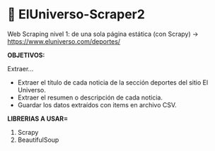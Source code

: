 # 📰 ElUniverso-Scraper2
Web Scraping nivel 1: de una sola página estática (con Scrapy) -> https://www.eluniverso.com/deportes/

**OBJETIVOS:**

Extraer...

* Extraer el título de cada noticia de la sección deportes del sitio El Universo.
* Extraer el resumen o descripción de cada noticia.
* Guardar los datos extraídos con items en archivo CSV.

**LIBRERIAS A USAR=**

1) Scrapy
2) BeautifulSoup
